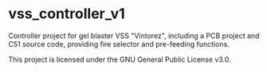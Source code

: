 # vss_controller_v1

Controller project for gel blaster VSS "Vintorez", including a PCB project and C51 source code, providing fire selector and pre-feeding functions.

This project is licensed under the GNU General Public License v3.0.
